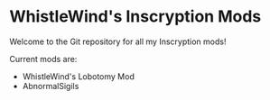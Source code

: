 # WhistleWind's Inscryption Mods

Welcome to the Git repository for all my Inscryption mods!

Current mods are:
- WhistleWind's Lobotomy Mod
- AbnormalSigils
